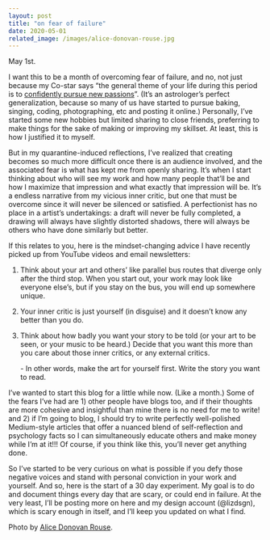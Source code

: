```yaml
---
layout: post
title: "on fear of failure"
date: 2020-05-01
related_image: /images/alice-donovan-rouse.jpg
---
```

May 1st.

I want this to be a month of overcoming fear of failure, and no, not just because my Co-star says “the general theme of your life during this period is to <ins>confidently pursue new passions</ins>”. (It’s an astrologer’s perfect generalization, because so many of us have started to pursue baking, singing, coding, photographing, etc and posting it online.) Personally, I’ve started some new hobbies but limited sharing to close friends, preferring to make things for the sake of making or improving my skillset. At least, this is how I justified it to myself.

But in my quarantine-induced reflections, I’ve realized that creating becomes so much more difficult once there is an audience involved, and the associated fear is what has kept me from openly sharing. It’s when I start thinking about who will see my work and how many people that’ll be and how I maximize that impression and what exactly that impression will be. It’s a endless narrative from my vicious inner critic, but one that must be overcome since it will never be silenced or satisfied. A perfectionist has no place in a artist’s undertakings: a draft will never be fully completed, a drawing will always have slightly distorted shadows, there will always be others who have done similarly but better.

If this relates to you, here is the mindset-changing advice I have recently picked up from YouTube videos and email newsletters:


1. <p>Think about your art and others’ like parallel bus routes that diverge only after the third stop. When you start out, your work may look like everyone else’s, but if you stay on the bus, you will end up somewhere unique.</p>
2. <p>Your inner critic is just yourself (in disguise) and it doesn’t know any better than you do.</p>
3. <p>Think about how badly you want your story to be told (or your art to be seen, or your music to be heard.) Decide that you want this more than you care about those inner critics, or any external critics. </p>
    - In other words, make the art for yourself first. Write the story you want to read.


I’ve wanted to start this blog for a little while now. (Like a month.) Some of the fears I’ve had are 1) other people have blogs too, and if their thoughts are more cohesive and insightful than mine there is no need for me to write! and 2) if I’m going to blog, I should try to write perfectly well-polished Medium-style articles that offer a nuanced blend of self-reflection and psychology facts so I can simultaneously educate others and make money while I’m at it!!! Of course, if you think like this, you’ll never get anything done.

So I’ve started to be very curious on what is possible if you defy those negative voices and stand with personal conviction in your work and yourself. And so, here is the start of a 30 day experiment. My goal is to do and document things every day that are scary, or could end in failure. At the very least, I’ll be posting more on here and my design account (@lizdsgn), which is scary enough in itself, and I’ll keep you updated on what I find.

Photo by [Alice Donovan Rouse](https://unsplash.com/alicekat). 
